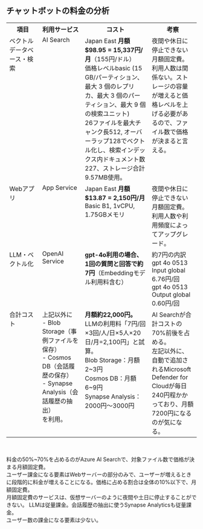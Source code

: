 ## チャットボットの料金の分析

<table border="0">
  <tr>
    <th width="180">項目</th>
    <th width="250">利用サービス</th>
    <th width="450">コスト</th>
    <th width="300">考察</th>
  </tr>
  <tr>
    <td valign="top">ベクトルデータベース・検索</td>
    <td valign="top">AI Search</td>
    <td valign="top">Japan East <b>月額 $98.95 = 15,337円/月</b>（155円/ドル）<br>
      価格レベルbasic (15 GB/パーティション、最大 3 個のレプリカ、最大 3 個のパーティション、最大 9 個の検索ユニット)<br>
      26ファイルを最大チャンク長512, オーバーラップ128でベクトル化し、検索インデックス内ドキュメント数227、ストレージ合計9.57MB使用。</td>
    <td valign="top">夜間や休日に停止できない月額固定費。<br>利用人数は関係ない。ストレージの容量が増えると価格レベルを上げる必要があるので、ファイル数で価格が決まると言える。</td>
  </tr>
  <tr>
    <td valign="top">Webアプリ</td>
    <td valign="top">App Service</td>
    <td valign="top">Japan East <b>月額 $13.87 = 2,150円/月</b><br>Basic B1, 1vCPU, 1.75GBメモリ</td>
    <td valign="top">夜間や休日に停止できない月額固定費。利用人数や利用頻度によってアップグレード。</td>
  </tr>
  <tr>
    <td valign="top">LLM・ベクトル化</td>
    <td valign="top">OpenAI Service</td>
    <td valign="top"><b>gpt-4o利用の場合、1回の質問と回答で約7円</b>（Embeddingモデル利用料含む）</td>
    <td valign="top">約7円の内訳<br>gpt 4o 0513 Input global 6.76円/回<br>gpt 4o 0513 Output global	0.60円/回</td>
  </tr>
    <tr>
    <td valign="top">合計コスト</td>
    <td valign="top">上記以外に<br>- Blob Storage（事例ファイルを保存）<br>- Cosmos DB（会話履歴の保存）<br>- Synapse Analysis（会話履歴の抽出）<br>を利用。</td>
    <td valign="top"><b>月額約22,000円。</b><br>LLMの利用料「7円/回×3回/人/日×5人×20日/月=2,100円」と試算。<br>Blob Storage：月額2~3円<br>Cosmos DB：月額6~9円<br>Synapse Analysis：2000円〜3000円</td>
    <td valign="top">AI Searchが合計コストの70%前後を占める。<br>左記以外に、自動で追加されるMicrosoft Defender for Cloudが毎日240円程かかっており、月額7200円になるのが気になる。</td>
  </tr>
</table>

<br>

料金の50%~70%を占めるのがAzure AI Searchで、対象ファイル数で価格が決まる月額固定費。<br>
ユーザー課金になる要素はWebサーバーの部分のみで、ユーザーが増えるときに段階的に料金が増えることになる。価格に占める割合は全体の10%以下で、月額固定費。<br>
月額固定費のサービスは、仮想サーバーのように夜間や土日に停止することができない。
LLMは従量課金。会話履歴の抽出に使うSynapse Analyticsも従量課金。<br>
ユーザー数の課金になる要素は少ない。<br>
